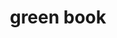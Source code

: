 ---
layout: objects
title: green book
emoji: green_book
permalink: 📗.html
image: assets/img/3moji/green_book.png
---